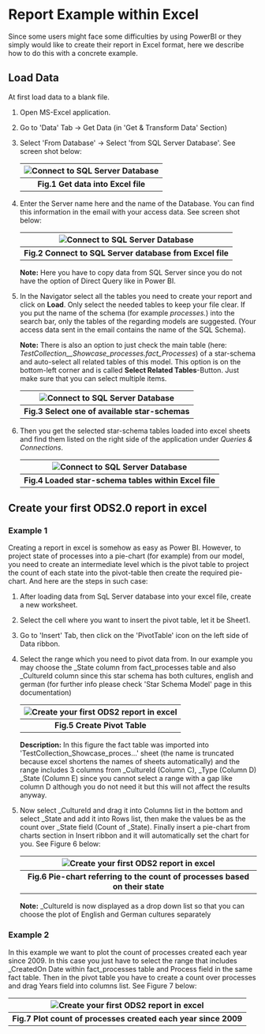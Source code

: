 # Report Example within Excel
Since some users might face some difficulties by using PowerBI or they simply would like to create their report in Excel format, here we describe how to do this with a concrete example.

## Load Data
At first load data to a blank file.
1. Open MS-Excel application.
2. Go to 'Data' Tab -> Get Data (in 'Get & Transform Data' Section)
3. Select 'From Database' -> Select 'from SQL Server Database'. See screen shot below:

    |![Connect to SQL Server Database](media\ConnectExcelToSQL.png)|
    |:--:|
    | <b>Fig.1 Get data into Excel file</b>|

4. Enter the Server name here and the name of the Database. You can find this information in the email with your access data. See screen shot below:

    |![Connect to SQL Server Database](media\ConnectToSQLServerFromExcel.png)|
    |:--:|
    | <b>Fig.2 Connect to SQL Server database from Excel file</b>|

   **Note:** Here you have to copy data from SQL Server since you do not have the option of Direct Query like in Power BI.
5. In the Navigator select all the tables you need to create your report and click on **Load**.
Only select the needed tables to keep your file clear.
If you put the name of the schema (for example *processes.*) into the search bar, only the tables of the regarding models are suggested. (Your access data sent in the email contains the name of the SQL Schema).
 
   **Note:** There is also an option to just check the main table (here: *TestCollection__Showcase_processes.fact_Processes*) of a star-schema and auto-select all related tables of this model. This option is on the bottom-left corner and is called **Select Related Tables**-Button.
Just make sure that you can select multiple items.
   
    |![Connect to SQL Server Database](media\LoadODS2SchemaFromExcel.png)|
    |:--:|
    | <b>Fig.3 Select one of available star-schemas</b>|

6. Then you get the selected star-schema tables loaded into excel sheets and find them listed on the right side of the application under *Queries & Connections*. 

    |![Connect to SQL Server Database](media\LaodedSchemaTables.png)|
    |:--:|
    | <b>Fig.4 Loaded star-schema tables within Excel file</b>| 

## Create your first ODS2.0 report in excel
### Example 1
Creating a report in excel is somehow as easy as Power BI. However, to project state of processes into a pie-chart (for example) from our model, you need to create an intermediate level which is the pivot table to project the count of each state into the pivot-table then create the required pie-chart.
And here are the steps in such case:

1. After loading data from SqL Server database into your excel file, create a new worksheet.
2. Select the cell where you want to insert the pivot table, let it be Sheet1.
3. Go to 'Insert' Tab, then click on the 'PivotTable' icon on the left side of Data ribbon.
4. Select the range which you need to pivot data from. In our example you may choose the _State column from fact_processes table and also _CultureId column since this star schema has both cultures, english and german (for further info please check 'Star Schema Model' page in this documentation)
   
   |![Create your first ODS2 report in excel](media\CreatePivotTable.png)|
   |:--:|
   | <b>Fig.5 Create Pivot Table</b>|

   **Description:** In this figure the fact table was imported into 'TestCollection_Showcase_proces...' sheet (the name is truncated because excel shortens the names of sheets automatically) and the range includes 3 columns from _CultureId (Column C), _Type (Column D) _State (Column E) since you cannot select a range with a gap like column D although you do not need it but this will not affect the results anyway.

5. Now select _CultureId and drag it into Columns list in the bottom and select _State and add it into Rows list, then make the values be as the count over _State field (Count of _State). Finally insert a pie-chart from charts section in Insert ribbon and it will automatically set the chart for you. See Figure 6 below:
  
   |![Create your first ODS2 report in excel](media\PreparePivotTable.png)|
   |:--:|
   | <b>Fig.6 Pie-chart referring to the count of processes based on their state</b>|

   **Note:** _CultureId is now displayed as a drop down list so that you can choose the plot of English and German cultures separately

### Example 2

   In this example we want to plot the count of processes created each year since 2009. 
   In this case you just have to select the range that includes _CreatedOn Date within fact_processes table and Process field in the same fact table. Then in the pivot table you have to create a count over processes and drag Years field into columns list. See Figure 7 below:

   |![Create your first ODS2 report in excel](media\Example2.png)|
   |:--:|
   | <b>Fig.7 Plot count of processes created each year since 2009</b>|